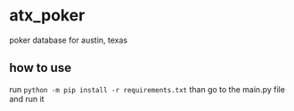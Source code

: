# atx_poker
poker database for austin, texas
## how to use
run `python -m pip install -r requirements.txt`
than go to the main.py file and run it
